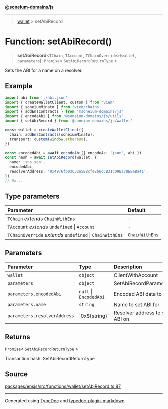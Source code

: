 [**@soneium-domains/js**](../README.md)

---

> [wallet](README.md) > setAbiRecord

# Function: setAbiRecord()

> **setAbiRecord**\<`TChain`, `TAccount`, `TChainOverride`\>(`wallet`, `parameters`): `Promise`\< `SetAbiRecordReturnType` \>

Sets the ABI for a name on a resolver.

## Example

```ts
import abi from './abi.json'
import { createWalletClient, custom } from 'viem'
import { soneiumMinato } from 'viem/chains'
import { addEnsContracts } from '@soneium-domains/js'
import { encodeAbi } from '@soneium-domains/js/utils'
import { setAbiRecord } from '@soneium-domains/js/wallet'

const wallet = createWalletClient({
  chain: addEnsContracts(soneiumMinato),
  transport: custom(window.ethereum),
})

const encodedAbi = await encodeAbi({ encodeAs: 'json', abi })
const hash = await setAbiRecord(wallet, {
  name: 'sns.son',
  encodedAbi,
  resolverAddress: '0x4976fb03C32e5B8cfe2b6cCB31c09Ba78EBaBa41',
})
// 0x...
```

## Type parameters

| Parameter                                                | Default        |
| :------------------------------------------------------- | :------------- |
| `TChain` _extends_ `ChainWithEns`                        | -              |
| `TAccount` _extends_ `undefined` \| `Account`            | -              |
| `TChainOverride` _extends_ `undefined` \| `ChainWithEns` | `ChainWithEns` |

## Parameters

| Parameter                    | Type                   | Description                    |
| :--------------------------- | :--------------------- | :----------------------------- |
| `wallet`                     | `object`               | ClientWithAccount              |
| `parameters`                 | `object`               | SetAbiRecordParameters         |
| `parameters.encodedAbi`      | `null` \| `EncodedAbi` | Encoded ABI data to set        |
| `parameters.name`            | `string`               | Name to set ABI for            |
| `parameters.resolverAddress` | \`0x$\{string}\`       | Resolver address to set ABI on |

## Returns

`Promise`\< `SetAbiRecordReturnType` \>

Transaction hash. SetAbiRecordReturnType

## Source

[packages/ensjs/src/functions/wallet/setAbiRecord.ts:87](https://github.com/ensdomains/ensjs-v3/blob/1b90b888/packages/ensjs/src/functions/wallet/setAbiRecord.ts#L87)

---

Generated using [TypeDoc](https://typedoc.org/) and [typedoc-plugin-markdown](https://www.npmjs.com/package/typedoc-plugin-markdown)
